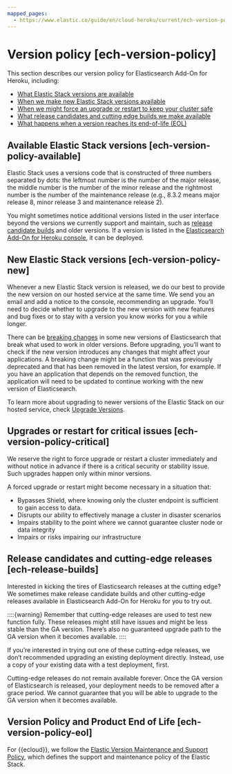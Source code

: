```yaml
---
mapped_pages:
  - https://www.elastic.co/guide/en/cloud-heroku/current/ech-version-policy.html
---
```


# Version policy [ech-version-policy]

This section describes our version policy for Elasticsearch Add-On for Heroku, including:

* [What Elastic Stack versions are available](#ech-version-policy-available)
* [When we make new Elastic Stack versions available](#ech-version-policy-new)
* [When we might force an upgrade or restart to keep your cluster safe](#ech-version-policy-critical)
* [What release candidates and cutting edge builds we make available](#ech-release-builds)
* [What happens when a version reaches its end-of-life (EOL)](#ech-version-policy-eol)


## Available Elastic Stack versions [ech-version-policy-available]

Elastic Stack uses a versions code that is constructed of three numbers separated by dots: the leftmost number is the number of the major release, the middle number is the number of the minor release and the rightmost number is the number of the maintenance release (e.g., 8.3.2 means major release 8, minor release 3 and maintenance release 2).

You might sometimes notice additional versions listed in the user interface beyond the versions we currently support and maintain, such as [release candidate builds](#ech-release-builds) and older versions. If a version is listed in the [Elasticsearch Add-On for Heroku console](https://cloud.elastic.co?page=docs&placement=docs-body), it can be deployed.


## New Elastic Stack versions [ech-version-policy-new]

Whenever a new Elastic Stack version is released, we do our best to provide the new version on our hosted service at the same time. We send you an email and add a notice to the console, recommending an upgrade. You’ll need to decide whether to upgrade to the new version with new features and bug fixes or to stay with a version you know works for you a while longer.

There can be [breaking changes](asciidocalypse://docs/elasticsearch/docs/release-notes/breaking-changes.md) in some new versions of Elasticsearch that break what used to work in older versions. Before upgrading, you’ll want to check if the new version introduces any changes that might affect your applications. A breaking change might be a function that was previously deprecated and that has been removed in the latest version, for example. If you have an application that depends on the removed function, the application will need to be updated to continue working with the new version of Elasticsearch.

To learn more about upgrading to newer versions of the Elastic Stack on our hosted service, check [Upgrade Versions](../../upgrade/deployment-or-cluster.md).


## Upgrades or restart for critical issues [ech-version-policy-critical]

We reserve the right to force upgrade or restart a cluster immediately and without notice in advance if there is a critical security or stability issue. Such upgrades happen only within minor versions.

A forced upgrade or restart might become necessary in a situation that:

* Bypasses Shield, where knowing only the cluster endpoint is sufficient to gain access to data.
* Disrupts our ability to effectively manage a cluster in disaster scenarios
* Impairs stability to the point where we cannot guarantee cluster node or data integrity
* Impairs or risks impairing our infrastructure


## Release candidates and cutting-edge releases [ech-release-builds]

Interested in kicking the tires of Elasticsearch releases at the cutting edge? We sometimes make release candidate builds and other cutting-edge releases available in Elasticsearch Add-On for Heroku for you to try out.

::::{warning}
Remember that cutting-edge releases are used to test new function fully. These releases might still have issues and might be less stable than the GA version. There’s also no guaranteed upgrade path to the GA version when it becomes available.
::::


If you’re interested in trying out one of these cutting-edge releases, we don’t recommended upgrading an existing deployment directly. Instead, use a copy of your existing data with a test deployment, first.

Cutting-edge releases do not remain available forever. Once the GA version of Elasticsearch is released, your deployment needs to be removed after a grace period. We cannot guarantee that you will be able to upgrade to the GA version when it becomes available.


## Version Policy and Product End of Life [ech-version-policy-eol]

For {{ecloud}}, we follow the [Elastic Version Maintenance and Support Policy](https://www.elastic.co/support/eol), which defines the support and maintenance policy of the Elastic Stack.
